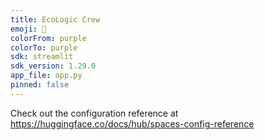 ```yaml
---
title: EcoLogic Crew
emoji: 🚀
colorFrom: purple
colorTo: purple
sdk: streamlit
sdk_version: 1.29.0
app_file: app.py
pinned: false
---
```


Check out the configuration reference at https://huggingface.co/docs/hub/spaces-config-reference
